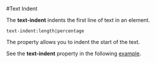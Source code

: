 #Text Indent

The **text-indent** indents the first line of text in an element.
~~~
text-indent:length|percentage
~~~
The property allows you to indent the start of the text. 

See the **text-indent** property in the following <a href="archives/Class Htmls/indent.htm" target= "_blank">example</a>.

